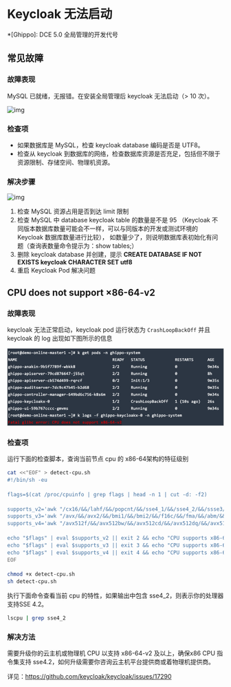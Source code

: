 # Keycloak 无法启动

*[Ghippo]: DCE 5.0 全局管理的开发代号

## 常见故障

### 故障表现

MySQL 已就绪，无报错。在安装全局管理后 keycloak 无法启动（> 10 次）。

![img](https://docs.daocloud.io/daocloud-docs-images/docs/reference/images/restart01.png)

### 检查项

- 如果数据库是 MySQL，检查 keycloak database 编码是否是 UTF8。
- 检查从 keycloak 到数据库的网络，检查数据库资源是否充足，包括但不限于资源限制、存储空间、物理机资源。

### 解决步骤

![img](https://docs.daocloud.io/daocloud-docs-images/docs/reference/images/restart02.png)

1. 检查 MySQL 资源占用是否到达 limit 限制
1. 检查 MySQL 中 database keycloak table 的数量是不是 95
   （Keycloak 不同版本数据库数量可能会不一样，可以与同版本的开发或测试环境的 Keycloak 数据库数量进行比较），
   如数量少了，则说明数据库表初始化有问题（查询表数量命令提示为：show tables;）
1. 删除 keycloak database 并创建，提示 **CREATE DATABASE IF NOT EXISTS keycloak CHARACTER SET utf8**
1. 重启 Keycloak Pod 解决问题

## CPU does not support ×86-64-v2

### 故障表现

keycloak 无法正常启动，keycloak pod 运行状态为 `CrashLoopBackOff` 并且 keycloak 的 log 出现如下图所示的信息

![img.png](../images/14.png)

### 检查项
运行下面的检查脚本，查询当前节点 cpu 的 x86-64架构的特征级别
```bash
cat <<"EOF" > detect-cpu.sh
#!/bin/sh -eu

flags=$(cat /proc/cpuinfo | grep flags | head -n 1 | cut -d: -f2)

supports_v2='awk "/cx16/&&/lahf/&&/popcnt/&&/sse4_1/&&/sse4_2/&&/ssse3/ {found=1} END {exit !found}"'
supports_v3='awk "/avx/&&/avx2/&&/bmi1/&&/bmi2/&&/f16c/&&/fma/&&/abm/&&/movbe/&&/xsave/ {found=1} END {exit !found}"'
supports_v4='awk "/avx512f/&&/avx512bw/&&/avx512cd/&&/avx512dq/&&/avx512vl/ {found=1} END {exit !found}"'

echo "$flags" | eval $supports_v2 || exit 2 && echo "CPU supports x86-64-v2"
echo "$flags" | eval $supports_v3 || exit 3 && echo "CPU supports x86-64-v3"
echo "$flags" | eval $supports_v4 || exit 4 && echo "CPU supports x86-64-v4"
EOF

chmod +x detect-cpu.sh
sh detect-cpu.sh
```

执行下面命令查看当前 cpu 的特性，如果输出中包含 sse4_2，则表示你的处理器支持SSE 4.2。
```bash 
lscpu | grep sse4_2
```

### 解决方法
需要升级你的云主机或物理机 CPU 以支持 x86-64-v2 及以上，确保x86 CPU 指令集支持 sse4.2，如何升级需要你咨询云主机平台提供商或着物理机提供商。

详见：https://github.com/keycloak/keycloak/issues/17290
